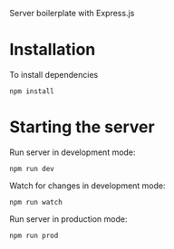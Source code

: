 Server boilerplate with Express.js

# Installation
To install dependencies
```
npm install
```

# Starting the server
Run server in development mode:
```
npm run dev
```

Watch for changes in development mode:
```
npm run watch
```

Run server in production mode:
```
npm run prod
```